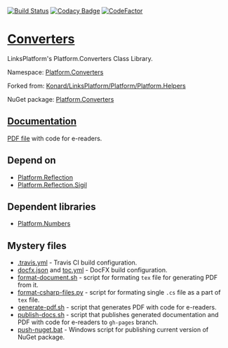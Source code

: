 [![Build Status](https://travis-ci.com/linksplatform/Converters.svg?branch=master)](https://travis-ci.com/linksplatform/Converters)
[![Codacy Badge](https://api.codacy.com/project/badge/Grade/d9ed13ebe0884892a325f787aca376f3)](https://app.codacy.com/app/drakonard/Converters?utm_source=github.com&utm_medium=referral&utm_content=linksplatform/Converters&utm_campaign=Badge_Grade_Dashboard)
[![CodeFactor](https://www.codefactor.io/repository/github/linksplatform/converters/badge)](https://www.codefactor.io/repository/github/linksplatform/converters)

# [Converters](https://github.com/linksplatform/Converters)

LinksPlatform's Platform.Converters Class Library.

Namespace: [Platform.Converters](https://linksplatform.github.io/Converters/api/Platform.Converters.html)

Forked from: [Konard/LinksPlatform/Platform/Platform.Helpers](https://github.com/Konard/LinksPlatform/tree/1a9a968bea64460cfbf0f075b0336bc2179e295c/Platform/Platform.Helpers)

NuGet package: [Platform.Converters](https://www.nuget.org/packages/Platform.Converters)

## [Documentation](https://linksplatform.github.io/Converters)
[PDF file](https://linksplatform.github.io/Converters/Platform.Converters.pdf) with code for e-readers.

## Depend on
* [Platform.Reflection](https://github.com/linksplatform/Reflection)
* [Platform.Reflection.Sigil](https://github.com/linksplatform/Reflection.Sigil)

## Dependent libraries
* [Platform.Numbers](https://github.com/linksplatform/Numbers)

## Mystery files
* [.travis.yml](https://github.com/linksplatform/Converters/blob/master/.travis.yml) - Travis CI build configuration.
* [docfx.json](https://github.com/linksplatform/Converters/blob/master/docfx.json) and [toc.yml](https://github.com/linksplatform/Converters/blob/master/toc.yml) - DocFX build configuration.
* [format-document.sh](https://github.com/linksplatform/Converters/blob/master/format-document.sh) - script for formating `tex` file for generating PDF from it.
* [format-csharp-files.py](https://github.com/linksplatform/Converters/blob/master/format-csharp-files.py) - script for formating single `.cs` file as a part of `tex` file.
* [generate-pdf.sh](https://github.com/linksplatform/Converters/blob/master/generate-pdf.sh) - script that generates PDF with code for e-readers.
* [publish-docs.sh](https://github.com/linksplatform/Converters/blob/master/publish-docs.sh) - script that publishes generated documentation and PDF with code for e-readers to `gh-pages` branch.
* [push-nuget.bat](https://github.com/linksplatform/Converters/blob/master/push-nuget.bat) - Windows script for publishing current version of NuGet package.